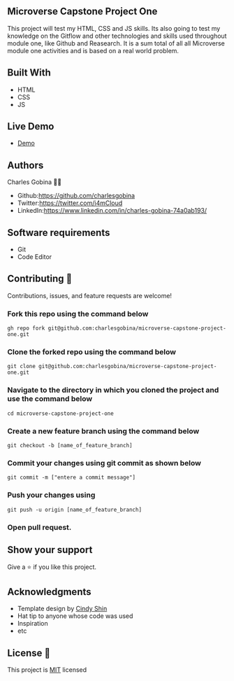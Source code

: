 ## Microverse Capstone Project One 
This project will test my HTML, CSS and JS skills.
Its also going to test my knowledge on the Gitflow and other technologies and skills used throughout module one, like Github and Reasearch.
It is a sum total of all all Microverse module one activities and is based on a real world problem.

## Built With
* HTML
* CSS
* JS

## Live Demo
* [Demo](#)

## Authors
Charles Gobina :student: 
* Github:https://github.com/charlesgobina 
* Twitter:https://twitter.com/i4mCloud
* LinkedIn:https://www.linkedin.com/in/charles-gobina-74a0ab193/

## Software requirements
* Git
* Code Editor

## Contributing :handshake:
Contributions, issues, and feature requests are welcome!
### Fork this repo using the command below

```
gh repo fork git@github.com:charlesgobina/microverse-capstone-project-one.git
```
### Clone the forked repo using the command below

```
git clone git@github.com:charlesgobina/microverse-capstone-project-one.git
```

### Navigate to the directory in which you cloned the project and use the command below

```
cd microverse-capstone-project-one
```

### Create a new feature branch using the command below

```
git checkout -b [name_of_feature_branch]
```

### Commit your changes using git commit as shown below

```
git commit -m ["entere a commit message"]
```

### Push your changes using

```
git push -u origin [name_of_feature_branch]
```

### Open pull request.


## Show your support
Give a 	:star: if you like this project.

## Acknowledgments
* Template design by [Cindy Shin](https://www.behance.net/adagio07)
* Hat tip to anyone whose code was used
* Inspiration
* etc

## License :memo:
This project is [MIT](https://github.com/microverseinc/readme-template/blob/master/MIT.md) licensed
 
